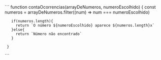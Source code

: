 ˋˋˋ
function contaOcorrencias(arrayDeNumeros, numeroEscolhido) {
     const numeros = arrayDeNumeros.filter((num) => num === numeroEscolhido)
       
       if(numeros.length){
         return `O número ${numeroEscolhido} aparece ${numeros.length}x`
       }else{
         return `Número não encontrado`
       }
       
     }

ˋˋˋ